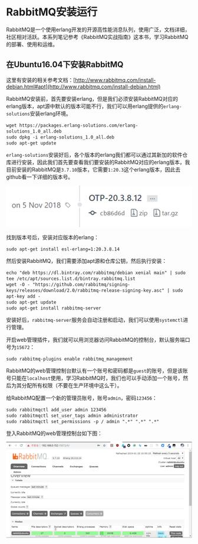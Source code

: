 # RabbitMQ安装运行

RabbitMQ是一个使用erlang开发的开源高性能消息队列，使用广泛，文档详细，社区相对活跃。本系列笔记参考《RabbitMQ实战指南》这本书，学习RabbitMQ的部署、使用和运维。

## 在Ubuntu16.04下安装RabbitMQ

这里有安装的相关参考文档：[http://www.rabbitmq.com/install-debian.html#apt](http://www.rabbitmq.com/install-debian.html)

RabbitMQ安装前，首先要安装erlang，但是我们必须安装RabbitMQ对应的erlang版本，apt源中默认的版本可能不行，我们可以用erlang提供的`erlang-solutions`安装erlang环境。

```
wget https://packages.erlang-solutions.com/erlang-solutions_1.0_all.deb
sudo dpkg -i erlang-solutions_1.0_all.deb
sudo apt-get update
```

`erlang-solutions`安装好后，各个版本的erlang我们都可以通过其新加的软件仓库进行安装，因此我们首先要查看我们要安装的RabbitMQ对应的erlang版本，我目前安装的RabbitMQ是`3.7.10`版本，它需要`1:20.3`这个erlang版本，因此去github看一下详细的版本号。

![](res/1.png)

找到版本号后，安装对应版本的erlang：
```
sudo apt-get install esl-erlang=1:20.3.8.14
```

然后安装RabbitMQ，我们需要添加apt源和仓库公钥，然后执行安装：
```
echo "deb https://dl.bintray.com/rabbitmq/debian xenial main" | sudo tee /etc/apt/sources.list.d/bintray.rabbitmq.list
wget -O - "https://github.com/rabbitmq/signing-keys/releases/download/2.0/rabbitmq-release-signing-key.asc" | sudo apt-key add -
sudo apt-get update
sudo apt-get install rabbitmq-server
```
安装好后，`rabbitmq-server`服务会自动注册和启动，我们可以使用`systemctl`进行管理。

开启web管理插件，我们就可以用浏览器访问RabbitMQ的控制台，默认服务端口号为`15672`：
```
sudo rabbitmq-plugins enable rabbitmq_management
```

RabbitMQ的web管理控制台默认有一个账号和密码都是`guest`的账号，但是该账号只能在`localhost`使用，学习RabbitMQ时，我们也可以手动添加一个账号，然后为其分配所有权限（不要在生产环境中这么干）。

给RabbitMQ配置一个新的管理员账号，账号`admin`，密码`123456`：
```
sudo rabbitmqctl add_user admin 123456
sudo rabbitmqctl set_user_tags admin administrator
sudo rabbitmqctl set_permissions -p / admin ".*" ".*" ".*"
```

登入RabbitMQ的web管理控制台如下图：

![](res/2.png)
